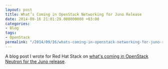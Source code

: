 ```yaml
---
layout: post
title: What’s Coming in OpenStack Networking for Juno Release
date: 2014-09-16 21:01:29.000000000 +03:00
categories:
- Blog
tags:
- OpenStack
permalink: "/2014/09/16/whats-coming-in-openstack-networking-for-juno-release/"
---
```

A blog post I wrote for Red Hat Stack on [what's coming in OpenStack Neutron for the Juno release](https://www.redhat.com/en/blog/whats-coming-openstack-networking-juno-release).
